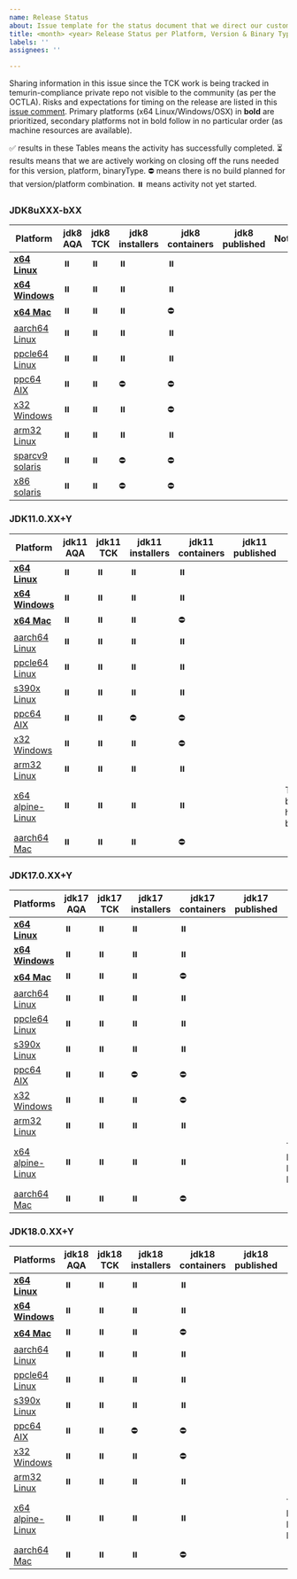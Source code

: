 ```yaml
---
name: Release Status
about: Issue template for the status document that we direct our customers to during a release cycle
title: <month> <year> Release Status per Platform, Version & Binary Type
labels: ''
assignees: ''

---
```


Sharing information in this issue since the TCK work is being tracked in temurin-compliance private repo not visible to the community (as per the OCTLA).  Risks and expectations for timing on the release are listed in this [issue comment](https://github.com/adoptium/adoptium/issues/3#issuecomment-866903922).  Primary platforms (x64 Linux/Windows/OSX) in **bold** are prioritized, secondary platforms not in bold follow in no particular order (as machine resources are available).

✅ results in these Tables means the activity has successfully completed.
⏳ results means that we are actively working on closing off the runs needed for this version, platform, binaryType.
⛔ means there is no build planned for that version/platform combination.
⏸️ means activity not yet started.

### JDK8uXXX-bXX
| Platform | jdk8 AQA  | jdk8 TCK | jdk8 installers | jdk8 containers | jdk8 published | Notes |
| -----  | ----- | ----- | ----- | ----- | ----- | ----- |
| [**x64 Linux**](https://ci.adoptopenjdk.net/job/build-scripts/job/openjdk8-pipeline/xxxx/artifact/target/linux/x64/hotspot) | ⏸️ | ⏸️ | ⏸️ | ⏸️ |  |  |
| [**x64 Windows**](https://ci.adoptopenjdk.net/job/build-scripts/job/openjdk8-pipeline/xxxx/artifact/target/windows/x64/hotspot) | ⏸️ | ⏸️ | ⏸️ | ⏸️ |  |  |
| [**x64 Mac**](https://ci.adoptopenjdk.net/job/build-scripts/job/openjdk8-pipeline/xxxx/artifact/target/mac/x64/hotspot) | ⏸️ | ⏸️ | ⏸️ | ⛔ |  |  |
| [aarch64 Linux](https://ci.adoptopenjdk.net/job/build-scripts/job/openjdk8-pipeline/xxxx/artifact/target/linux/aarch64/hotspot) | ⏸️  | ⏸️ | ⏸️ | ⏸️ |  |  |
| [ppcle64 Linux](https://ci.adoptopenjdk.net/job/build-scripts/job/openjdk8-pipeline/xxxx/artifact/target/linux/ppc64le/hotspot) | ⏸️ | ⏸️ | ⏸️ | ⏸️ |  |  |
| [ppc64 AIX](https://ci.adoptopenjdk.net/job/build-scripts/job/openjdk8-pipeline/xxxx/artifact/target/aix/ppc64/hotspot) | ⏸️ | ⏸️ | ⛔ | ⛔ |  |  |
| [x32 Windows](https://ci.adoptopenjdk.net/job/build-scripts/job/openjdk8-pipeline/xxxx/artifact/target/windows/x86-32/hotspot) | ⏸️ | ⏸️ | ⏸️ | ⛔ |  |  |
| [arm32 Linux](https://ci.adoptopenjdk.net/job/build-scripts/job/openjdk8-pipeline/yyyy/artifact/target/linux/arm/hotspot) | ⏸️ | ⏸️ | ⏸️ | ⏸️ |  |  |
| [sparcv9 solaris](https://ci.adoptopenjdk.net/job/build-scripts/job/openjdk8-pipeline/xxxx/artifact/target/solaris/sparcv9/hotspot) | ⏸️ | ⏸️ | ⛔  | ⛔ |  |  |
| [x86 solaris](https://ci.adoptopenjdk.net/job/build-scripts/job/openjdk8-pipeline/xxxx/artifact/target/solaris/x64/hotspot) |  ⏸️   | ⏸️   | ⛔  | ⛔ |  |  |

### JDK11.0.XX+Y
| Platform  | jdk11 AQA  | jdk11 TCK | jdk11 installers | jdk11 containers | jdk11 published | Notes |
| ----- | ----- | ----- | ----- | ----- | ----- | ----- |
| [**x64 Linux**](https://ci.adoptopenjdk.net/job/build-scripts/job/openjdk11-pipeline/xxxx/artifact/target/linux/x64/hotspot/) | ⏸️ | ⏸️ | ⏸️ | ⏸️ |  |  |
| [**x64 Windows**](https://ci.adoptopenjdk.net/job/build-scripts/job/openjdk11-pipeline/xxxx/artifact/target/windows/x64/hotspot/) | ⏸️ | ⏸️ | ⏸️ | ⏸️ |  |  |
| [**x64 Mac**](https://ci.adoptopenjdk.net/job/build-scripts/job/openjdk11-pipeline/xxxx/artifact/target/mac/x64/hotspot/) | ⏸️ | ⏸️ | ⏸️ | ⛔ |  |  |
| [aarch64 Linux](https://ci.adoptopenjdk.net/job/build-scripts/job/openjdk11-pipeline/xxxx/artifact/target/linux/aarch64/hotspot/) | ⏸️ | ⏸️ | ⏸️ | ⏸️ |  |  |
| [ppcle64 Linux](https://ci.adoptopenjdk.net/job/build-scripts/job/openjdk11-pipeline/xxxx/artifact/target/linux/ppc64le/hotspot/) |  ⏸️ | ⏸️ | ⏸️ | ⏸️ |  |  |
| [s390x Linux](https://ci.adoptopenjdk.net/job/build-scripts/job/openjdk11-pipeline/xxxx/artifact/target/linux/s390x/hotspot/) | ⏸️ | ⏸️ | ⏸️ | ⏸️ |  |  |
| [ppc64 AIX](https://ci.adoptopenjdk.net/job/build-scripts/job/openjdk11-pipeline/xxxx/artifact/target/aix/ppc64/hotspot/) | ⏸️ | ⏸️ | ⛔ |⛔ |  |  |
| [x32 Windows](https://ci.adoptopenjdk.net/job/build-scripts/job/openjdk11-pipeline/xxxx/artifact/target/windows/x86-32/hotspot/) | ⏸️ | ⏸️ | ⏸️ | ⛔ |  |  |
| [arm32 Linux](https://ci.adoptopenjdk.net/job/build-scripts/job/openjdk11-pipeline/xxxx/artifact/target/linux/arm/hotspot/) | ⏸️ | ⏸️ | ⏸️ | ⏸️ |  |  |
| [x64 alpine-Linux](https://ci.adoptopenjdk.net/job/build-scripts/job/openjdk11-pipeline/xxxx/artifact/target/alpine-linux/x64/hotspot/) | ⏸️ | ⏸️ | ⏸️ | ⏸️ |  | This will be a headless build |
| [aarch64 Mac](https://ci.adoptopenjdk.net/job/build-scripts/job/openjdk17-pipeline/xxxx/artifact/target/mac/aarch64/hotspot/) | ⏸️ | ⏸️ | ⏸️ | ⛔ |  |  |

### JDK17.0.XX+Y
| Platforms  | jdk17 AQA  | jdk17 TCK | jdk17 installers | jdk17 containers | jdk17 published | Notes |
| ----- | ----- | ----- | ----- | ----- | ----- | ----- |
| [**x64 Linux**](https://ci.adoptopenjdk.net/job/build-scripts/job/openjdk17-pipeline/xxx/artifact/target/linux/x64/hotspot/)| ⏸️ | ⏸️ | ⏸️ | ⏸️ |  |  |
| [**x64 Windows**](https://ci.adoptopenjdk.net/job/build-scripts/job/openjdk17-pipeline/xxx/artifact/target/windows/x64/hotspot/) | ⏸️ | ⏸️ | ⏸️  | ⏸️  |  |  |
| [**x64 Mac**](https://ci.adoptopenjdk.net/job/build-scripts/job/openjdk17-pipeline/xxx/artifact/target/mac/x64/hotspot/) | ⏸️ | ⏸️ | ⏸️  | ⛔ |  |  |
| [aarch64 Linux](https://ci.adoptopenjdk.net/job/build-scripts/job/openjdk17-pipeline/xxx/artifact/target/linux/aarch64/hotspot/) | ⏸️ | ⏸️ | ⏸️ | ⏸️ |  |  |
| [ppcle64 Linux](https://ci.adoptopenjdk.net/job/build-scripts/job/openjdk17-pipeline/xxx/artifact/target/linux/ppc64le/hotspot/) | ⏸️ | ⏸️ | ⏸️ | ⏸️ |  |  |
| [s390x Linux](https://ci.adoptopenjdk.net/job/build-scripts/job/openjdk17-pipeline/xxx/artifact/target/linux/s390x/hotspot/) | ⏸️ | ⏸️ | ⏸️ | ⏸️ |  |  |
| [ppc64 AIX](https://ci.adoptopenjdk.net/job/build-scripts/job/openjdk17-pipeline/xxx/artifact/target/aix/ppc64/hotspot/)| ⏸️ | ⏸️ | ⛔ |⛔  |  |  |
| [x32 Windows](https://ci.adoptopenjdk.net/job/build-scripts/job/openjdk17-pipeline/xxx/artifact/target/windows/x86-32/hotspot/) | ⏸️ | ⏸️ | ⏸️ | ⛔ |  |  |
| [arm32 Linux](https://ci.adoptopenjdk.net/job/build-scripts/job/openjdk17-pipeline/xxx/artifact/target/linux/arm/hotspot/) | ⏸️ | ⏸️ | ⏸️ | ⏸️ |  |  |
| [x64 alpine-Linux](https://ci.adoptopenjdk.net/job/build-scripts/job/openjdk17-pipeline/xxx/artifact/target/alpine-linux/x64/hotspot/) | ⏸️ | ⏸️ | ⏸️ | ⏸️ |  | This will be a headless build |
| [aarch64 Mac](https://ci.adoptopenjdk.net/job/build-scripts/job/openjdk17-pipeline/xxx/artifact/target/mac/aarch64/hotspot/) | ⏸️ | ⏸️ | ⏸️ | ⛔ |  |  |

### JDK18.0.XX+Y
| Platforms  | jdk18 AQA  | jdk18 TCK | jdk18 installers | jdk18 containers | jdk18 published | Notes |
| ----- | ----- | ----- | ----- | ----- | ----- | ----- |
| [**x64 Linux**](https://ci.adoptopenjdk.net/job/build-scripts/job/openjdk18-pipeline/xxx/artifact/target/linux/x64/hotspot/)| ⏸️ | ⏸️ | ⏸️ | ⏸️ |  |  |
| [**x64 Windows**](https://ci.adoptopenjdk.net/job/build-scripts/job/openjdk18-pipeline/xxx/artifact/target/windows/x64/hotspot/) | ⏸️ | ⏸️ | ⏸️  | ⏸️  |  |  |
| [**x64 Mac**](https://ci.adoptopenjdk.net/job/build-scripts/job/openjdk18-pipeline/xxx/artifact/target/mac/x64/hotspot/) | ⏸️ | ⏸️ | ⏸️  | ⛔ |  |  |
| [aarch64 Linux](https://ci.adoptopenjdk.net/job/build-scripts/job/openjdk18-pipeline/xxx/artifact/target/linux/aarch64/hotspot/) | ⏸️ | ⏸️ | ⏸️ | ⏸️ |  |  |
| [ppcle64 Linux](https://ci.adoptopenjdk.net/job/build-scripts/job/openjdk18-pipeline/xxx/artifact/target/linux/ppc64le/hotspot/) | ⏸️ | ⏸️ | ⏸️ | ⏸️ |  |  |
| [s390x Linux](https://ci.adoptopenjdk.net/job/build-scripts/job/openjdk18-pipeline/xxx/artifact/target/linux/s390x/hotspot/) | ⏸️ | ⏸️ | ⏸️ | ⏸️ |  |  |
| [ppc64 AIX](https://ci.adoptopenjdk.net/job/build-scripts/job/openjdk18-pipeline/xxx/artifact/target/aix/ppc64/hotspot/)| ⏸️ | ⏸️ | ⛔ |⛔  |  |  |
| [x32 Windows](https://ci.adoptopenjdk.net/job/build-scripts/job/openjdk18-pipeline/xxx/artifact/target/windows/x86-32/hotspot/) | ⏸️ | ⏸️ | ⏸️ | ⛔ |  |  |
| [arm32 Linux](https://ci.adoptopenjdk.net/job/build-scripts/job/openjdk18-pipeline/xxx/artifact/target/linux/arm/hotspot/) | ⏸️ | ⏸️ | ⏸️ | ⏸️ |  |  |
| [x64 alpine-Linux](https://ci.adoptopenjdk.net/job/build-scripts/job/openjdk18-pipeline/xxx/artifact/target/alpine-linux/x64/hotspot/) | ⏸️ | ⏸️ | ⏸️ | ⏸️ |  | This will be a headless build |
| [aarch64 Mac](https://ci.adoptopenjdk.net/job/build-scripts/job/openjdk18-pipeline/xxx/artifact/target/mac/aarch64/hotspot/) | ⏸️ | ⏸️ | ⏸️ | ⛔ |  |  |
